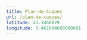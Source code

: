 ```yaml
---
title: Plan-de-Cuques
url: /plan-de-cuques/
latitude: 43.3460029
longitude: 5.461804600000001
---
```

